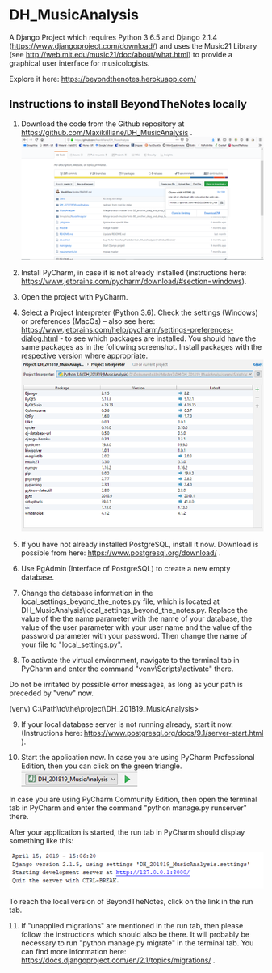 # DH_MusicAnalysis

A Django Project which requires Python 3.6.5 and Django 2.1.4 (https://www.djangoproject.com/download/) and uses the Music21 Library (see http://web.mit.edu/music21/doc/about/what.html) to provide a graphical user interface for musicologists.

Explore it here: https://beyondthenotes.herokuapp.com/

## Instructions to install BeyondTheNotes locally

1.	Download the code from the Github repository at https://github.com/Maxikilliane/DH_MusicAnalysis .
![Github Repository DH_MusicAnalysis](images_for_read_me/Github_Repo_Screenshot.png)

2.	Install PyCharm, in case it is not already installed (instructions here: 
https://www.jetbrains.com/pycharm/download/#section=windows).

3.	Open the project with PyCharm.

4.	Select a Project Interpreter (Python 3.6). Check the settings (Windows) or preferences (MacOs) – also see here: https://www.jetbrains.com/help/pycharm/settings-preferences-dialog.html - to see which packages are installed. You should have the same packages as in the following screenshot. Install packages with the respective version where appropriate. 
![Necessary Packages](images_for_read_me/Packages_Screenshot.png)

5.	If you have not already installed PostgreSQL, install it now. Download is possible from here: https://www.postgresql.org/download/ .

6.	Use PgAdmin (Interface of PostgreSQL) to create a new empty database.

7.	Change the database information in the local_settings_beyond_the_notes.py file, which is located at DH_MusicAnalysis\local_settings_beyond_the_notes.py. Replace the value of the the name parameter with the name of your database, the value of the user parameter with your user name and the value of the password parameter with your password. Then change the name of your file to "local_settings.py".
 
8.	To activate the virtual environment, navigate to the terminal tab in PyCharm and enter the command "venv\Scripts\activate" there. 

Do not be irritated by possible error messages, as long as your path is preceded by "venv" now. 

(venv) C:\Path\to\the\project\DH_201819_MusicAnalysis>

9.	If your local database server is not running already, start it now. (Instructions here: https://www.postgresql.org/docs/9.1/server-start.html ).

10.	Start the application now. In case you are using PyCharm Professional Edition, then you can click on the green triangle.
![Run Button in PyCharm](images_for_read_me/green_triangle_screenshot.png)

In case you are using PyCharm Community Edition, then open the terminal tab in PyCharm and enter the command "python manage.py runserver" there. 

After your application is started, the run tab in PyCharm should display something like this:

![When the application is started](images_for_read_me/application_start_screenshot.png)

To reach the local version of BeyondTheNotes, click on the link in the run tab.

11.	If "unapplied migrations" are mentioned in the run tab, then please follow the instructions which should also be there. It will probably be necessary to run  "python manage.py migrate" in the terminal tab. You can find more information here: https://docs.djangoproject.com/en/2.1/topics/migrations/ .

